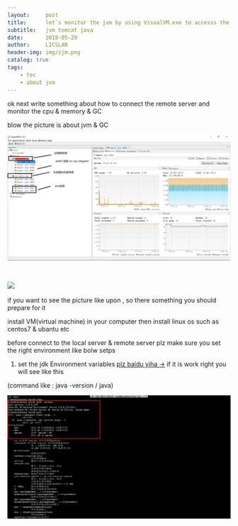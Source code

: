```yaml
---
layout:     post
title:      let`s monitor the jvm by using VisualVM.exe to accesss the remote service
subtitle:   jvm tomcat java
date:       2018-05-29
author:     LICSLAN
header-img: img/zjm.png
catalog: true
tags:
    - tec
    - about jvm
---
```



ok next write something about how to connect the remote server and monitor the cpu & memory & GC 

blow the picture is about jvm & GC

![](https://raw.githubusercontent.com/licslan/licslan.github.io/master/img/jvm.png)

<br>

![](https://raw.githubusercontent.com/licslan/licslan.github.io/master/img/GC.png)

if you want to see the picture like upon , so there something you should prepare for it 

install VM(virtual machine) in your computer then install linux os such as centos7 & ubantu etc

before connect to the local server & remote server plz make sure you set the right environment like bolw setps 

1. set the jdk Environment variables [plz baidu yiha &rarr;](https://www.baidu.com/) if it is work right  you will see like this  

(command like : java -version / java)

![](https://raw.githubusercontent.com/licslan/licslan.github.io/master/img/jdk.jpg)
